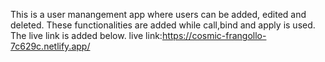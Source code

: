 This is a user manangement app where users can be added, edited and deleted. These functionalities are added while call,bind and apply is used. The live link is added below.
live link:https://cosmic-frangollo-7c629c.netlify.app/
